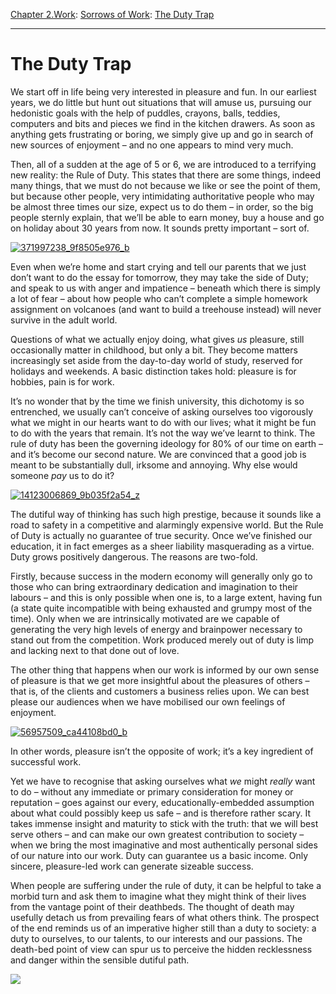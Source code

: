 [Chapter 2.Work](https://www.theschooloflife.com/thebookoflife/category/work/): [Sorrows of Work](https://www.theschooloflife.com/thebookoflife/category/work/sorrows-of-work/): [The Duty Trap](https://www.theschooloflife.com/thebookoflife/the-duty-trap/)

* * *

# The Duty Trap

We start off in life being very interested in pleasure and fun. In our earliest years, we do little but hunt out situations that will amuse us, pursuing our hedonistic goals with the help of puddles, crayons, balls, teddies, computers and bits and pieces we find in the kitchen drawers. As soon as anything gets frustrating or boring, we simply give up and go in search of new sources of enjoyment – and no one appears to mind very much.

Then, all of a sudden at the age of 5 or 6, we are introduced to a terrifying new reality: the Rule of Duty. This states that there are some things, indeed many things, that we must do not because we like or see the point of them, but because other people, very intimidating authoritative people who may be almost three times our size, expect us to do them – in order, so the big people sternly explain, that we’ll be able to earn money, buy a house and go on holiday about 30 years from now. It sounds pretty important – sort of.

[![371997238_9f8505e976_b](https://www.theschooloflife.com/thebookoflife/wp-content/uploads/2016/05/371997238_9f8505e976_b1.jpg)](http://www.thebookoflife.org/wp-content/uploads/2016/05/371997238_9f8505e976_b1.jpg)

Even when we’re home and start crying and tell our parents that we just don’t want to do the essay for tomorrow, they may take the side of Duty; and speak to us with anger and impatience – beneath which there is simply a lot of fear – about how people who can’t complete a simple homework assignment on volcanoes (and want to build a treehouse instead) will never survive in the adult world.

Questions of what we actually enjoy doing, what gives _us_ pleasure, still occasionally matter in childhood, but only a bit. They become matters increasingly set aside from the day-to-day world of study, reserved for holidays and weekends. A basic distinction takes hold: pleasure is for hobbies, pain is for work.

It’s no wonder that by the time we finish university, this dichotomy is so entrenched, we usually can’t conceive of asking ourselves too vigorously what we might in our hearts want to do with our lives; what it might be fun to do with the years that remain. It’s not the way we’ve learnt to think. The rule of duty has been the governing ideology for 80% of our time on earth – and it’s become our second nature. We are convinced that a good job is meant to be substantially dull, irksome and annoying. Why else would someone _pay_ us to do it?

[![14123006869_9b035f2a54_z](https://www.theschooloflife.com/thebookoflife/wp-content/uploads/2016/05/14123006869_9b035f2a54_z.jpg)](http://www.thebookoflife.org/wp-content/uploads/2016/05/14123006869_9b035f2a54_z.jpg)

The dutiful way of thinking has such high prestige, because it sounds like a road to safety in a competitive and alarmingly expensive world. But the Rule of Duty is actually no guarantee of true security. Once we’ve finished our education, it in fact emerges as a sheer liability masquerading as a virtue. Duty grows positively dangerous. The reasons are two-fold.

Firstly, because success in the modern economy will generally only go to those who can bring extraordinary dedication and imagination to their labours – and this is only possible when one is, to a large extent, having fun (a state quite incompatible with being exhausted and grumpy most of the time). Only when we are intrinsically motivated are we capable of generating the very high levels of energy and brainpower necessary to stand out from the competition. Work produced merely out of duty is limp and lacking next to that done out of love.

The other thing that happens when our work is informed by our own sense of pleasure is that we get more insightful about the pleasures of others – that is, of the clients and customers a business relies upon. We can best please our audiences when we have mobilised our own feelings of enjoyment.

[![56957509_ca44108bd0_b](https://www.theschooloflife.com/thebookoflife/wp-content/uploads/2016/05/56957509_ca44108bd0_b.jpg)](http://www.thebookoflife.org/wp-content/uploads/2016/05/56957509_ca44108bd0_b.jpg)

In other words, pleasure isn’t the opposite of work; it’s a key ingredient of successful work.

Yet we have to recognise that asking ourselves what _we_ might _really_ want to do – without any immediate or primary consideration for money or reputation – goes against our every, educationally-embedded assumption about what could possibly keep us safe – and is therefore rather scary. It takes immense insight and maturity to stick with the truth: that we will best serve others – and can make our own greatest contribution to society – when we bring the most imaginative and most authentically personal sides of our nature into our work. Duty can guarantee us a basic income. Only sincere, pleasure-led work can generate sizeable success.

When people are suffering under the rule of duty, it can be helpful to take a morbid turn and ask them to imagine what they might think of their lives from the vantage point of their deathbeds. The thought of death may usefully detach us from prevailing fears of what others think. The prospect of the end reminds us of an imperative higher still than a duty to society: a duty to ourselves, to our talents, to our interests and our passions. The death-bed point of view can spur us to perceive the hidden recklessness and danger within the sensible dutiful path.

[![](https://img.youtube.com/vi/FTBEb-W6Xgo/0.jpg)](https://www.youtube.com/embed/FTBEb-W6Xgo '')
